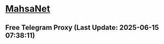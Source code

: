 
# [MahsaNet](https://t.me/mahsa_net)
## Free Telegram Proxy (Last Update: 2025-06-15 07:38:11)

    